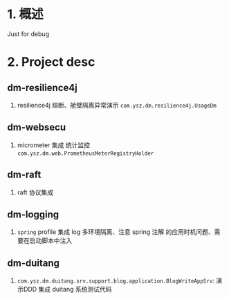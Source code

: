 # 1. 概述

Just for debug

# 2. Project desc

## dm-resilience4j

1. resilience4j 熔断、舱壁隔离异常演示  `com.ysz.dm.resilience4j.UsageDm`

## dm-websecu

1. micrometer 集成 统计监控 `com.ysz.dm.web.PrometheusMeterRegistryHolder`


## dm-raft

1. raft 协议集成


## dm-logging

1. `spring` profile 集成 log 多环境隔离、注意 spring 注解 的应用时机问题、需要在启动脚本中注入


## dm-duitang

1. `com.ysz.dm.duitang.srv.support.blog.application.BlogWriteAppSrv`: 演示DDD 集成 duitang 系统测试代码